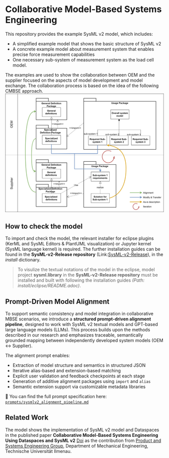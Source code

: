 # Collaborative Model-Based Systems Engineering
This repository provides the example SysML v2 model, which includes:
* A simplified example model that shows the basic structure of SysML v2 
* A concrete example model about measurement system that enables precise force measurement capabilities 
* One necessary sub-system of measurement system as the load cell model.  

The examples are used to show the collaboration between OEM and the supplier focused on the aspects of model development and model exchange. The collaboration process is based on the idea of the following CMBSE approach. 
![Collaboration process between OEM and suppliers using SysML v2 model](https://github.com/ziruili-tu-ilmenau/CMBSE/blob/60358f93b28067763363fb422bbe7f24ee35d2a5/image/Collaboration%20process%20between%20OEM%20and%20suppliers%20using%20SysML%20v2%20model.png)


## How to check the model
To import and check the model, the relevant installer for eclipse plugins (KerML and SysML Editors & PlantUML visualization) or Jupyter kernel (SysML language kernel) is required. 
The further installation guides can be found in the **SysML-v2-Release repository** (Link:[SysML-v2-Release](https://github.com/Systems-Modeling/SysML-v2-Release/tree/master)), in the _install_ dictionary.
> To visulize the textual notations of the model in the eclipse, model project **sysml.library** in the **SysML-v2-Release repository** must be installed and built with following the installation guides _(Path: install/eclipse/README.adoc)_. 

## Prompt-Driven Model Alignment
To support semantic consistency and model integration in collaborative MBSE scenarios, we introduce a **structured prompt-driven alignment pipeline**, designed to work with SysML v2 textual models and GPT-based large language models (LLMs). This process builds upon the methods described in our research and emphasizes traceable, semantically grounded mapping between independently developed system models (OEM ↔ Supplier).

The alignment prompt enables:

- Extraction of model structure and semantics in structured JSON  
- Iterative alias-based and extension-based matching  
- Explicit user validation and feedback checkpoints at each stage  
- Generation of additive alignment packages using `import` and `alias`  
- Semantic extension support via customizable metadata libraries  

📄 You can find the full prompt specification here:  
[`prompts/sysmlv2_alignment_pipeline.md`](./prompts/sysmlv2_alignment_pipeline.md)

## Related Work
The model shows the implementation of SysML v2 model and Dataspaces in the published paper **Collaborative Model-Based Systems Engineering Using Dataspaces and SysML v2** [Doi](https://doi.org/10.3390/systems12010018) as the contribution from [Product and Systems Engineering Group](https://www.tu-ilmenau.de/en/university/departments/department-of-mechanical-engineering/profile/institutes-and-groups/engineering-design-group), Department of Mechanical Engineering, Technische Universität Ilmenau.